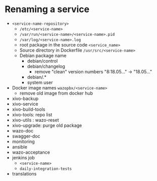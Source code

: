 # Renaming a service

* `<service-name-repository>`
  * `/etc/<service-name>`
  * `/var/run/<service-name>/<service-name>.pid`
  * `/var/log/<service-name>.log`
  * root package in the source code `<service_name>` 
  * Source directory in Dockerfile `/usr/src/<service-name>`
  * Debian package name
    * debian/control
    * debian/changelog
      * remove "clean" version numbers "8:18.05..." -> "18.05..."
    * debian/<service-name>.*
    * system user
* Docker image names `wazopbx/<service-name>`
  * remove old image from docker hub
* xivo-backup
* xivo-service
* xivo-build-tools
* xivo-tools: repo list
* xivo-utils : wazo-reset
* xivo-upgrade: purge old package
* wazo-doc
* swagger-doc
* monitoring
* ansible
* wazo-acceptance
* jenkins job
   * `<service-name>`
   * `daily-integration-tests`
* translations
